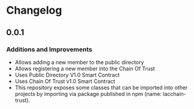 # Changelog

## 0.0.1

### Additions and Improvements
* Allows adding a new member to the public directory
* Allows registering a new member into the Chain Of Trust
* Uses Public Directory V1.0 Smart Contract
* Uses Chain Of Trust v1.0 Smart Contract
* This repository exposes some classes that can be imported into other projects by importing via package published in npm (name: lacchain-trust).


